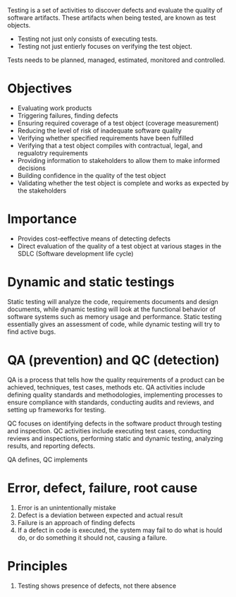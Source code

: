 Testing is a set of activities to discover defects and evaluate the quality of software artifacts. These artifacts when being tested, are known as test objects.
* Testing not just only consists of executing tests.
* Testing not just entierly focuses on verifying the test object.

Tests needs to be planned, managed, estimated, monitored and controlled.
# Objectives
* Evaluating work products 
* Triggering failures, finding defects
* Ensuring required coverage of a test object (coverage measurement)
* Reducing the level of risk of inadequate software quality
* Verifying whether specified requirements have been fulfilled
* Verifying that a test object compiles with contractual, legal, and regualotry requirements
* Providing information to stakeholders to allow them to make informed decisions
* Building confidence in the quality of the test object
*  Validating whether the test object is complete and works as expected by the stakeholders
# Importance
* Provides cost-eeffective means of detecting defects
* Direct evaluation of the quality of a test object at various stages in the SDLC (Software development life cycle)
# Dynamic and static testings
Static testing will analyze the code, requirements documents and design documents, while dynamic testing will look at the functional behavior of software systems such as memory usage and performance. Static testing essentially gives an assessment of code, while dynamic testing will try to find active bugs.
# QA (prevention) and QC (detection)
QA is a process that tells how the quality requirements of a product can be achieved, techniques, test cases, methods etc. QA activities include defining quality standards and methodologies, implementing processes to ensure compliance with standards, conducting audits and reviews, and setting up frameworks for testing.

QC focuses on identifying defects in the software product through testing and inspection. QC activities include executing test cases, conducting reviews and inspections, performing static and dynamic testing, analyzing results, and reporting defects.

QA defines, QC implements
# Error, defect, failure, root cause
1. Error is an unintentionally mistake
2. Defect is a deviation between expected and actual result
3. Failure is an approach of finding defects
4. If a defect in code is executed, the system may fail to do what is hould do, or do something it should not, causing a failure.
# Principles
1. Testing shows presence of defects, not there absence
<!--stackedit_data:
eyJoaXN0b3J5IjpbMTgzOTM2ODExMV19
-->
